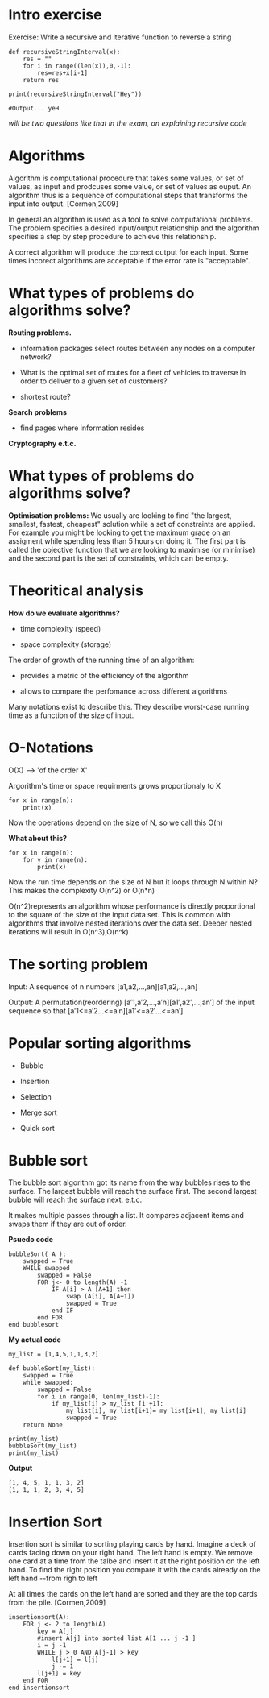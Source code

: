 # Intro exercise
Exercise: 
Write a recursive and iterative function to reverse a string
```
def recursiveStringInterval(x):
    res = ""
    for i in range((len(x)),0,-1):
        res=res+x[i-1]
    return res

print(recursiveStringInterval("Hey"))

#Output... yeH
```
*will be two questions like that in the exam, on explaining recursive code*

# Algorithms

Algorithm is computational procedure that takes some values, or set of values, as input and prodcuses some value, or set of values as ouput. An algorithm thus is a sequence of computational steps that transforms the input into output. 
[Cormen,2009]

In general an algorithm is used as a tool to solve computational problems. The problem specifies a desired input/output relationship and the algorithm specifies a step by step procedure to achieve this relationship.

A correct algorithm will produce the correct output for each input. Some times incorect algorithms are acceptable if the error rate is "acceptable".

# What types of problems do algorithms solve?
**Routing problems.**
- information packages select routes between any nodes on a computer network?

- What is the optimal set of routes for a fleet of vehicles to traverse in order to deliver to a given set of customers?

- shortest route?

**Search problems**

- find pages where information resides

**Cryptography e.t.c.**

# What types of problems do algorithms solve?

**Optimisation problems:**
We usually are looking to find "the largest, smallest, fastest, cheapest" solution while a set of constraints are applied. 
For example you might be looking to get the maximum grade on an assigment while spending less than 5 hours on doing it. 
The first part is called the objective function that we are looking to maximise (or minimise) and the second part is the set of constraints, which can be empty.

# Theoritical analysis

**How do we evaluate algorithms?**

- time complexity (speed)

- space complexity (storage)

The order of growth of the running time of an algorithm:

- provides a metric of the efficiency of the algorithm

- allows to compare the perfomance across different algorithms

Many notations exist to describe this.
They describe worst-case running time as a function of the size of input.

# O-Notations

O(X) --> 'of the order X'

Argorithm's time or space requirments grows proportionaly to X
```
for x in range(n):
    print(x)
```

Now the operations depend on the size of N, so we call this O(n)

**What about this?**
```
for x in range(n):
    for y in range(n):
        print(x)
```
Now the run time depends on the size of N but it loops through N within N? This makes the complexity O(n^2) or O(n*n)

O(n^2)represents an algorithm whose performance is directly proportional to the square of the size of the input data set. This is common with algorithms that involve nested iterations over the data set. Deeper nested iterations will result in O(n^3),O(n^k)

# The sorting problem

Input: A sequence of n numbers  [a1,a2,...,an][a1,a2,...,an] 

Output: A permutation(reordering)  [a′1,a′2,...,a′n][a1′,a2′,...,an′]  of the input sequence so that  [a′1<=a′2...<=a′n][a1′<=a2′...<=an′]

# Popular sorting algorithms
- Bubble

- Insertion

- Selection

- Merge sort

- Quick sort

# Bubble sort

The bubble sort algorithm got its name from the way bubbles rises to the surface.
The largest bubble will reach the surface first.
The second largest bubble will reach the surface next.
e.t.c.

It makes multiple passes through a list. It compares adjacent items and swaps them if they are out of order.

**Psuedo code**

```
bubbleSort( A ):
    swapped = True
    WHILE swapped 
        swapped = False 
        FOR j<- 0 to length(A) -1
            IF A[i] > A [A+1] then
                swap (A[i], A[A+1])
                swapped = True
            end IF
        end FOR
end bubblesort
```
**My actual code**

```
my_list = [1,4,5,1,1,3,2]

def bubbleSort(my_list):
    swapped = True
    while swapped:
        swapped = False
        for i in range(0, len(my_list)-1):
            if my_list[i] > my_list [i +1]:
                my_list[i], my_list[i+1]= my_list[i+1], my_list[i]
                swapped = True
    return None

print(my_list)
bubbleSort(my_list)
print(my_list)
```

**Output**
```
[1, 4, 5, 1, 1, 3, 2]
[1, 1, 1, 2, 3, 4, 5]
```

# Insertion Sort

Insertion sort is similar to sorting playing cards by hand. Imagine a deck of cards facing down on your right hand. The left hand is empty. We remove one card at a time from the talbe and insert it at the right position on the left hand. To find the right position you compare it with the cards already on the left hand --from righ to left

At all times the cards on the left hand are sorted and they are the top cards from the pile. [Cormen,2009]
```
insertionsort(A):
    FOR j <- 2 to length(A)
        key = A[j]
        #insert A[j] into sorted list A[1 ... j -1 ]
        i = j -1
        WHILE j > 0 AND A[j-1] > key
            l[j+1] = l[j]
            j -= 1                       
        l[j+1] = key  
    end FOR
end insertionsort
```
